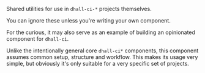 Shared utilities for use in `dhall-ci-*` projects themselves.

You can ignore these unless you're writing your own component.

For the curious, it may also serve as an example of building an opinionated component for `dhall-ci`.

Unlike the intentionally general core `dhall-ci*` components, this component assumes common setup, structure and workflow. This makes its usage very simple, but obviously it's only suitable for a very specific set of projects.
